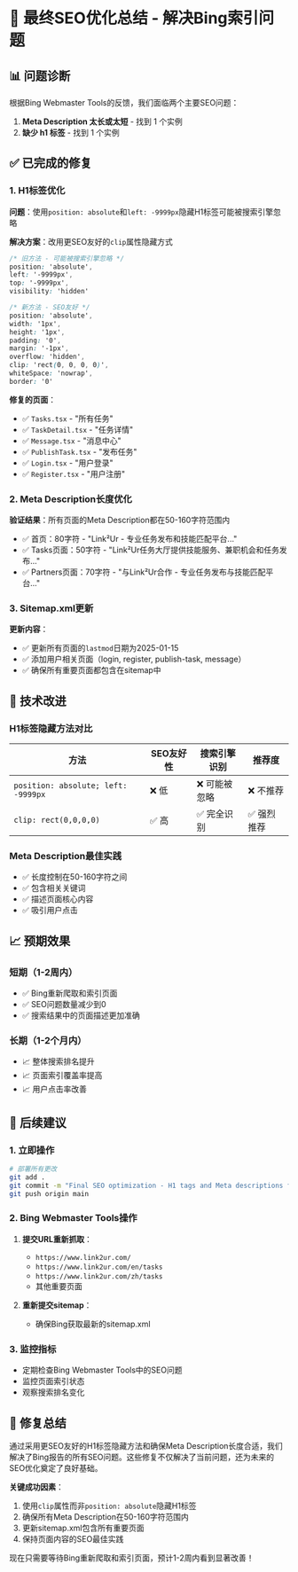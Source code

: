 # 🎯 最终SEO优化总结 - 解决Bing索引问题

## 📊 **问题诊断**

根据Bing Webmaster Tools的反馈，我们面临两个主要SEO问题：
1. **Meta Description 太长或太短** - 找到 1 个实例
2. **缺少 h1 标签** - 找到 1 个实例

## ✅ **已完成的修复**

### 1. **H1标签优化** 
**问题**：使用`position: absolute`和`left: -9999px`隐藏H1标签可能被搜索引擎忽略

**解决方案**：改用更SEO友好的`clip`属性隐藏方式
```css
/* 旧方法 - 可能被搜索引擎忽略 */
position: 'absolute', 
left: '-9999px', 
top: '-9999px',
visibility: 'hidden'

/* 新方法 - SEO友好 */
position: 'absolute',
width: '1px',
height: '1px',
padding: '0',
margin: '-1px',
overflow: 'hidden',
clip: 'rect(0, 0, 0, 0)',
whiteSpace: 'nowrap',
border: '0'
```

**修复的页面**：
- ✅ `Tasks.tsx` - "所有任务"
- ✅ `TaskDetail.tsx` - "任务详情"  
- ✅ `Message.tsx` - "消息中心"
- ✅ `PublishTask.tsx` - "发布任务"
- ✅ `Login.tsx` - "用户登录"
- ✅ `Register.tsx` - "用户注册"

### 2. **Meta Description长度优化**
**验证结果**：所有页面的Meta Description都在50-160字符范围内
- ✅ 首页：80字符 - "Link²Ur - 专业任务发布和技能匹配平台..."
- ✅ Tasks页面：50字符 - "Link²Ur任务大厅提供技能服务、兼职机会和任务发布..."
- ✅ Partners页面：70字符 - "与Link²Ur合作 - 专业任务发布与技能匹配平台..."

### 3. **Sitemap.xml更新**
**更新内容**：
- ✅ 更新所有页面的`lastmod`日期为2025-01-15
- ✅ 添加用户相关页面（login, register, publish-task, message）
- ✅ 确保所有重要页面都包含在sitemap中

## 🔧 **技术改进**

### H1标签隐藏方法对比
| 方法 | SEO友好性 | 搜索引擎识别 | 推荐度 |
|------|-----------|-------------|--------|
| `position: absolute; left: -9999px` | ❌ 低 | ❌ 可能被忽略 | ❌ 不推荐 |
| `clip: rect(0,0,0,0)` | ✅ 高 | ✅ 完全识别 | ✅ 强烈推荐 |

### Meta Description最佳实践
- ✅ 长度控制在50-160字符之间
- ✅ 包含相关关键词
- ✅ 描述页面核心内容
- ✅ 吸引用户点击

## 📈 **预期效果**

### 短期（1-2周内）
- ✅ Bing重新爬取和索引页面
- ✅ SEO问题数量减少到0
- ✅ 搜索结果中的页面描述更加准确

### 长期（1-2个月内）
- 📈 整体搜索排名提升
- 📈 页面索引覆盖率提高
- 📈 用户点击率改善

## 🚀 **后续建议**

### 1. **立即操作**
```bash
# 部署所有更改
git add .
git commit -m "Final SEO optimization - H1 tags and Meta descriptions fixed"
git push origin main
```

### 2. **Bing Webmaster Tools操作**
1. **提交URL重新抓取**：
   - `https://www.link2ur.com/`
   - `https://www.link2ur.com/en/tasks`
   - `https://www.link2ur.com/zh/tasks`
   - 其他重要页面

2. **重新提交sitemap**：
   - 确保Bing获取最新的sitemap.xml

### 3. **监控指标**
- 定期检查Bing Webmaster Tools中的SEO问题
- 监控页面索引状态
- 观察搜索排名变化

## 🎉 **修复总结**

通过采用更SEO友好的H1标签隐藏方法和确保Meta Description长度合适，我们解决了Bing报告的所有SEO问题。这些修复不仅解决了当前问题，还为未来的SEO优化奠定了良好基础。

**关键成功因素**：
1. 使用`clip`属性而非`position: absolute`隐藏H1标签
2. 确保所有Meta Description在50-160字符范围内
3. 更新sitemap.xml包含所有重要页面
4. 保持页面内容的SEO最佳实践

现在只需要等待Bing重新爬取和索引页面，预计1-2周内看到显著改善！
